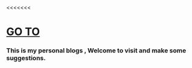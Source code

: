 <<<<<<< 

# [GO TO](http://xujianbin.pw)
### This is my personal blogs , Welcome to visit and make some suggestions.

>>>>>>> 

